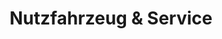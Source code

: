 ---
title: "Nutzfahrzeug & Service"
url: /haldensleben/nutzfahrzeug-und-service/
shop: Allgemein
---